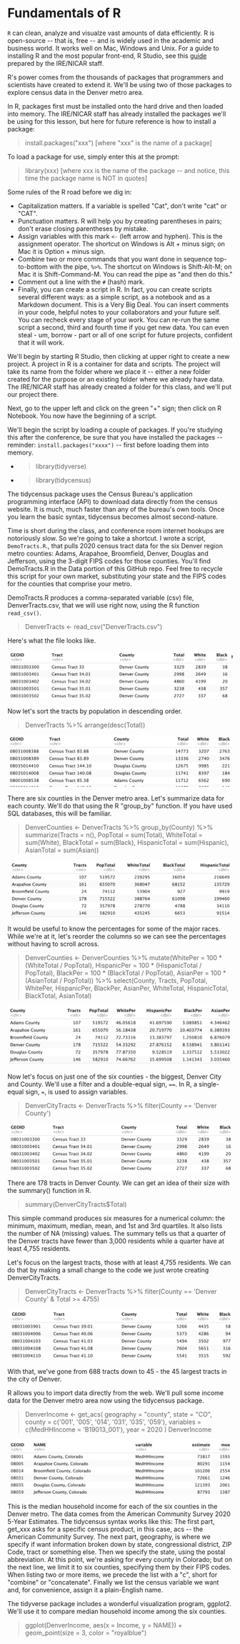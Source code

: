 # Fundamentals of R

<code>R</code> can clean, analyze and visualze vast amounts of data efficiently. R is open-source -- that is, free -- and is widely used in the academic and business world. It works well on Mac, Windows and Unix. For a guide to installing R and the most popular front-end, R Studio, see this [guide](https://bit.ly/ire-install-r) prepared by the IRE/NICAR staff.

R's power comes from the thousands of packages that programmers and scientists have created to extend it. We'll be using two of those packages to explore census data in the Denver metro area.

In R, packages first must be installed onto the hard drive and then loaded into memory. The IRE/NICAR staff has already installed the packages we'll be using for this lesson, but here for future reference is how to install a package:

> install.packages("xxx")  [where "xxx" is the name of a package]

To load a package for use, simply enter this at the prompt:

> library(xxx) [where xxx is the name of the package -- and notice, this time the package name is NOT in quotes]

Some rules of the R road before we dig in:

* Capitalization matters. If a variable is spelled "Cat", don't write "cat" or "CAT". 
* Punctuation matters. R will help you by creating parentheses in pairs; don't erase closing parentheses by mistake.
* Assign variables with this mark <code><-</code> (left arrow and hyphen). This is the assignment operator. The shortcut on Windows is Alt + minus sign; on Mac it is Option + minus sign.
* Combine two or more commands that you want done in sequence top-to-bottom with the pipe, <code>%>%</code>. The shortcut on Windows is Shift-Alt-M; on Mac it is Shift-Command-M. You can read the pipe as "and then do this." 
* Comment out a line with the <code>#</code> (hash) mark.
* Finally, you can create a script in R. In fact, you can create scripts several different ways: as a simple script, as a notebook and as a Markdown document. This is a Very Big Deal. You can insert comments in your code, helpful notes to your collaborators and your future self. You can recheck every stage of your work. You can re-run the same script a second, third and fourth time if you get new data. You can even steal - um, borrow - part or all of one script for future projects, confident that it will work. 

We'll begin by starting R Studio, then clicking at upper right to create a new project. A project in R is a container for data and scripts. The project will take its name from the folder where we place it -- either a new folder created for the purpose or an existing folder where we already have data. The IRE/NICAR staff has already created a folder for this class, and we'll put our project there.
  
Next, go to the upper left and click on the green "+" sign; then click on R Notebook. You now have the beginning of a script.
    
We'll begin the script by loading a couple of packages. If you're studying this after the conference, be sure that you have installed the packages -- reminder: <code>install.packages("xxxx")</code> -- first before loading them into memory.
  
  * > library(tidyverse)
  * > library(tidycensus)
  
The tidycensus package uses the Census Bureau's application programming interface (API) to download data directly from the census website. It is much, much faster than any of the bureau's own tools. Once you learn the basic syntax, tidycensus becomes almost second-nature.  
  
Time is short during the class, and conference room internet hookups are notoriously slow. So we're going to take a shortcut. I wrote a script, <code>DemoTracts.R</code>., that pulls 2020 census tract data for the six Denver region metro counties: Adams, Arapahoe, Broomfield, Denver, Douglas and Jefferson, using the 3-digit FIPS codes for those counties. You'll find DemoTracts.R in the Data portion of this GitHub repo. Feel free to recycle this script for your own market, substituting your state and the FIPS codes for the counties that comprise your metro. 
  
DemoTracts.R produces a comma-separated variable (csv) file, DenverTracts.csv, that we will use right now, using the R function <code>read_csv()</code>.
  
> DenverTracts <- read_csv("DenverTracts.csv")
  
Here's what the file looks like.
  
![](https://github.com/roncampbell/IRE22/blob/images/DTracts2a.png?raw=true)

Now let's sort the tracts by population in descending order. 
  
> DenverTracts %>%
  arrange(desc(Total))</code>
  
![](https://github.com/roncampbell/IRE22/blob/images/DTracts2b.png?raw=true)
  
There are six counties in the Denver metro area. Let's summarize data for each county. We'll do that using the R "group_by" function. If you have used  SQL databases, this will be familiar.
  
> DenverCounties <- DenverTracts %>% 
  group_by(County) %>%
  summarize(Tracts = n(),
            PopTotal = sum(Total),
            WhiteTotal = sum(White),
            BlackTotal = sum(Black),
            HispanicTotal = sum(Hispanic),
            AsianTotal = sum(Asian))
 
![](https://github.com/roncampbell/IRE22/blob/images/DTracts5.png?raw=true)

  
It would be useful to know the percentages for some of the major races. While we're at it, let's reorder the columns so we can see the percentages without having to scroll across.
  
> DenverCounties <- DenverCounties %>%
  mutate(WhitePer = 100 * (WhiteTotal / PopTotal),
         HispanicPer = 100 * (HispanicTotal / PopTotal),
         BlackPer = 100 * (BlackTotal / PopTotal),
         AsianPer = 100 * (AsianTotal / PopTotal)) %>%
  select(County, Tracts, PopTotal, WhitePer, HispanicPer, BlackPer, AsianPer, WhiteTotal, HispanicTotal, BlackTotal, AsianTotal)

![](https://github.com/roncampbell/IRE22/blob/images/DTracts6.png?raw=true)  
  
Now let's focus on just one of the six counties - the biggest, Denver City and County. We'll use a filter and a double-equal sign, <code>==</code>. In R, a single-equal sign, <code>=</code>, is used to assign variables. 
  
> DenverCityTracts <- DenverTracts %>%
  filter(County == 'Denver County')
  
![](https://github.com/roncampbell/IRE22/blob/images/DTracts4b.png?raw=true)
 
There are 178 tracts in Denver County. We can get an idea of their size with the summary() function in R.
  
> summary(DenverCityTracts$Total)
  
This simple command produces six measures for a numerical column: the minimum, maximum, median, mean, and 1st and 3rd quartiles. It also lists the number of NA (missing) values. The summary tells us that a quarter of the Denver tracts have fewer than 3,000 residents while a quarter have at least 4,755 residents.
  
Let's focus on the largest tracts, those with at least 4,755 residents. We can do that by making a small change to the code we just wrote creating DenverCityTracts.
  
> DenverCityTracts <- DenverTracts %>%
  filter(County == 'Denver County' & Total >= 4755)
  
![](https://github.com/roncampbell/IRE22/blob/images/DTracts4c.png?raw=true)
 
With that, we've gone from 688 tracts down to 45 - the 45 largest tracts in the city of Denver.

R allows you to import data directly from the web. We'll pull some income data for the Denver metro area now using the tidycensus package.
  
> DenverIncome <- get_acs(
  geography = "county",
  state = "CO",
  county = c('001', '005', '014', '031', '035', '059'),
  variables = c(MedHHIncome = 'B19013_001'),
  year = 2020
)
DenverIncome
                  
![](https://github.com/roncampbell/IRE22/blob/images/DenCoInc1.png?raw=true)                  

This is the median household income for each of the six counties in the Denver metro. The data comes from the American Community Survey 2020 5-Year Estimates. The tidycensus syntax works like this: The first part, get_xxx asks for a specific census product, in this case, acs -- the American Community Survey. The next part, geography, is where we specify if want information broken down by state, congressional district, ZIP Code, tract or something else. Then we specify the state, using the postal abbreviation. At this point, we're asking for every county in Colorado; but on the next line, we limit it to six counties, specifying them by their FIPS codes. When listing two or more items, we precede the list with a "c", short for "combine" or "concatenate". Finally we list the census variable we want and, for convenience, assign it a plain-English name.                  

The tidyverse package includes a wonderful visualization program, ggplot2. We'll use it to compare median household income among the six counties.
                  
> ggplot(DenverIncome, aes(x = Income, y = NAME)) +
  geom_point(size = 3, color = "royalblue")
  
 ![]()
  
  
